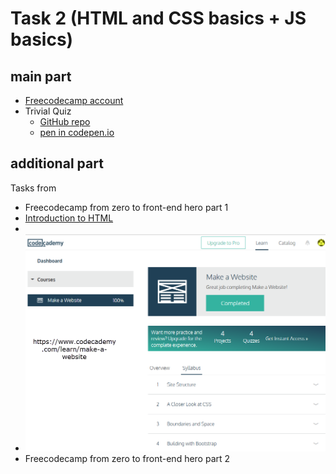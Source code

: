 # Task 2 (HTML and CSS basics + JS basics)
## main part
- [Freecodecamp account](https://www.freecodecamp.com/m-vv)
- Trivial Quiz
   - [GitHub repo](https://github.com/m-vv/TriviaQuizForKottans)
   - [pen in codepen.io ](http://codepen.io/m-vv/full/zNzepP/)



## additional part
 Tasks from
 - Freecodecamp from zero to front-end hero part 1
  - [Introduction to HTML](https://developer.mozilla.org/en-US/docs/Web/Guide/HTML/Introduction)
  - []()
  - ![](CodeAcademyMakeASite_finished.png)
 - Freecodecamp from zero to front-end hero part 2

